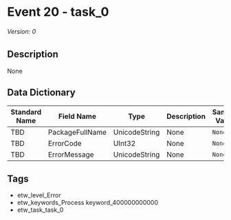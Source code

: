 # Event 20 - task_0
###### Version: 0

## Description
None

## Data Dictionary
|Standard Name|Field Name|Type|Description|Sample Value|
|---|---|---|---|---|
|TBD|PackageFullName|UnicodeString|None|`None`|
|TBD|ErrorCode|UInt32|None|`None`|
|TBD|ErrorMessage|UnicodeString|None|`None`|

## Tags
* etw_level_Error
* etw_keywords_Process keyword_400000000000
* etw_task_task_0